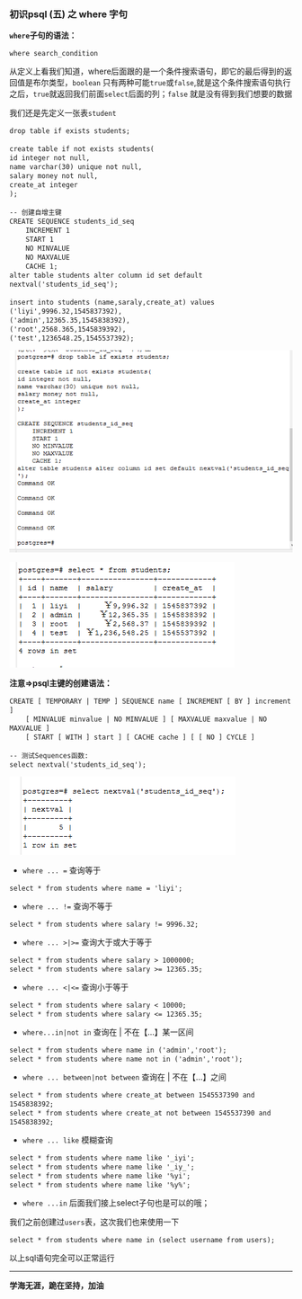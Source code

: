 ### 初识psql (五) 之 where 字句

**`where`子句的语法：**

```postgresql
where search_condition
```

从定义上看我们知道，where后面跟的是一个条件搜索语句，即它的最后得到的返回值是布尔类型，`boolean` 只有两种可能`true`或`false`,就是这个条件搜索语句执行之后，`true`就返回我们前面`select`后面的列；`false` 就是没有得到我们想要的数据

我们还是先定义一张表`student`

```postgresql
drop table if exists students;

create table if not exists students(
id integer not null,
name varchar(30) unique not null,
salary money not null,
create_at integer  
);

-- 创建自增主键
CREATE SEQUENCE students_id_seq
    INCREMENT 1
    START 1
    NO MINVALUE
    NO MAXVALUE
    CACHE 1;
alter table students alter column id set default nextval('students_id_seq');

insert into students (name,saraly,create_at) values ('liyi',9996.32,1545837392),
('admin',12365.35,1545838392),
('root',2568.365,1545839392),
('test',1236548.25,1545537392);
```
![表创建1](psql_test44.png)

![表创建2](psql_test45.png)

**注意=>psql主键的创建语法：**

```postgresql
CREATE [ TEMPORARY | TEMP ] SEQUENCE name [ INCREMENT [ BY ] increment ]
    [ MINVALUE minvalue | NO MINVALUE ] [ MAXVALUE maxvalue | NO MAXVALUE ]
    [ START [ WITH ] start ] [ CACHE cache ] [ [ NO ] CYCLE ]

-- 测试Sequences函数:
select nextval('students_id_seq');
```
![测试Sequences函数3](psql_test46.png)

- `where ... =` 查询等于

```postgresql
select * from students where name = 'liyi';
```

- `where ... !=` 查询不等于

```postgresql
select * from students where salary != 9996.32;
```

- `where ... >|>=` 查询大于或大于等于

```postgresql
select * from students where salary > 1000000;
select * from students where salary >= 12365.35;
```

- `where ... <|<=` 查询小于等于

```postgresql
select * from students where salary < 10000;
select * from students where salary <= 12365.35;
```

- `where...in|not in` 查询在 | 不在【...】某一区间

```postgresql
select * from students where name in ('admin','root');
select * from students where name not in ('admin','root');
```

- `where ... between|not between` 查询在 | 不在【...】之间

```postgresql
select * from students where create_at between 1545537390 and 1545838392;
select * from students where create_at not between 1545537390 and 1545838392;
```

- `where ... like` 模糊查询

```postgresql
select * from students where name like '_iyi';
select * from students where name like '_iy_';
select * from students where name like '%yi';
select * from students where name like '%y%';
```

- `where ...in` 后面我们接上select子句也是可以的哦；

我们之前创建过`users`表，这次我们也来使用一下

```postgresql
select * from students where name in (select username from users);
```

以上sql语句完全可以正常运行

-----

**学海无涯，跪在坚持，加油**
